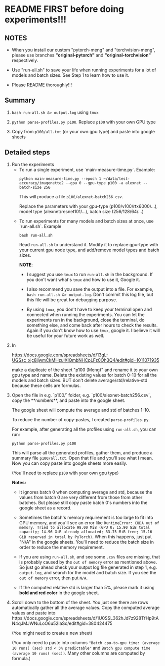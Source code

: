 # README FIRST before doing experiments!!!

## NOTES

- When you install our custom "pytorch-meng" and "torchvision-meng", please use branches **"original-pytorch"** and **"original-torchvision"** respectively.

- Use "run-all.sh" to save your life when running experiments for a lot of models and batch sizes. See Step 1 to learn how to use it.

- Please README thoroughly!!!

## Summary

1. `bash run-all.sh &> output.log` using `tmux`

2. `python parse-profiles.py p100`. Replace `p100` with your own GPU type

3. Copy from `p100/all.txt` (or your own gpu type) and paste into google sheets

## Detailed steps
<ol>
<!-- first step -->
<li> Run the experiments
<!-- if only run one experiment -->
<ul> 
<li>
To run a single experiment, use `main-measure-time.py`. Example:

`python main-measure-time.py --epoch 1 ~/data/test-accuracy/imagenette2 --gpu 0 --gpu-type p100 -a alexnet --batch-size 256`

This will produce a file `p100/alexnet-batch256.csv`.

Replace the parameters with your gpu-type (p100/v100/rtx6000/...), model type (alexnet/resnet101/...), batch size (256/128/64/...)

</li>

<!-- if run all experiments -->
<li>To run experiments for many models and batch sizes at once, use `run-all.sh`. Example

`bash run-all.sh`

Read `run-all.sh` to understand it. Modify it to replace gpu-type with your current gpu node type, and add/remove model types and batch sizes.

**NOTE**: 
- I suggest you use `tmux` to run `run-all.sh` in the background. If you don't want what's `tmux` and how to use it, Google it. 

- I also recommend you save the output into a file. For example, `bash run-all.sh &> output.log`. Don't commit this log file, but this file will be great for debugging purpose.

- By using `tmux`, you don't have to keep your terminal open and connected when running the experiments. You can let the experiments run in the background, close the terminal, do something else, and come back after hours to check the results. Again if you don't know how to use `tmux`, google it. I believe it will be useful for your future work as well.

</li>

</ul>
</li>



<li>
In 

https://docs.google.com/spreadsheets/d/13gL-UGSsc_xjc8jjwmCkMHzulXIQmbNHCpLFz0Oh3Q4/edit#gid=1011071935

make a duplicate of the sheet "p100 (Meng)" and rename it to your own gpu type and name. Delete the existing values for batch 0-10 for all the models and batch sizes. BUT don't delete average/std/relative-std because these cells are formulas.
</li>

<li>
Open the file in e.g. `p100/` folder, e.g. `p100/alexnet-batch256.csv`, copy the **numbers**, and paste into the google sheet.

The google sheet will compute the average and std of batches 1-10.

To reduce the number of copy-pastes, I created `parse-profiles.py`.

For example, after generating all the profiles using `run-all.sh`, you can run:

`python parse-profiles.py p100`

This will parse all the generated profiles, gather them, and produce a summary file `p100/all.txt`. Open that file and you'll see what I mean.
Now you can copy paste into google sheets more easily.

(You'll need to replace `p100` with your own gpu type)

**Notes:**

- It ignores batch 0 when computing average and std, because the values from batch 0 are very different from those
from other batches. But please still copy paste batch 0's numbers into the google sheet as a record.

- Sometimes the batch's memory requirement is too large to fit into GPU memory, and you'll see an error like `RuntimeError: CUDA out of memory. Tried to allocate 98.00 MiB (GPU 0; 15.90 GiB total capacity; 14.96 GiB already allocated; 33.75 MiB free; 15.16 GiB reserved in total by PyTorch)`.  When this happens, just put "N/A" in the google sheets. You'll need to reduce the batch size in order to reduce the memory requirement.

- If you are using `run-all.sh`, and see some `.csv` files are missing, that is probably caused by the `out of memory` error as mentioned above. So just go ahead check your output log file generated in step 1, e.g. `output.log`, and search for the model and batch size. If you see the `out of memory` error, then put `N/A`.

- If the computed relative std is larger than 5%, please mark it using **bold and red color** in the google sheet.

</li>

<li>
Scroll down to the bottom of the sheet. You just see there are rows automatically gather all the average values. Copy the computed average values and paste into 
https://docs.google.com/spreadsheets/d/1U0SSL362hJd7z928TfHp9tAN4qJMJWNuLoO6u52IaSc/edit#gid=380424475

(You might need to create a new sheet)

(You only need to paste into columns ``"Batch cpu-to-gpu time: (average 10 runs) (sec) std < 5% predictable"`` and 	``Batch gpu compute time (average 10 runs) (sec))``. Many other columns are computed by formula.)
</li>
</ol>
